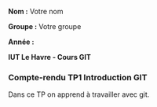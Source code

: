 **Nom :** Votre nom

**Groupe :** Votre groupe

**Année :**

**IUT Le Havre - Cours GIT**

### Compte-rendu TP1 Introduction GIT

Dans ce TP on apprend à travailler avec git.